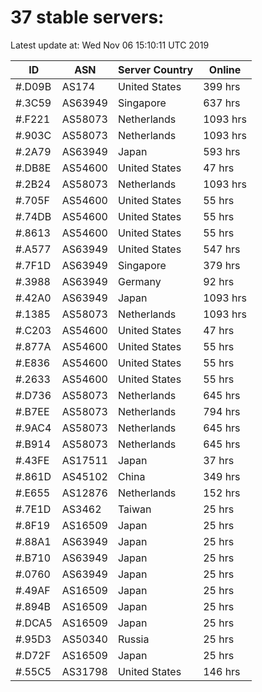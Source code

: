 # 37 stable servers:

Latest update at: Wed Nov 06 15:10:11 UTC 2019

| ID | ASN | Server Country | Online |
| -- | --- | -------------- | ------ |
| #.D09B | AS174 | United States | 399 hrs |
| #.3C59 | AS63949 | Singapore | 637 hrs |
| #.F221 | AS58073 | Netherlands | 1093 hrs |
| #.903C | AS58073 | Netherlands | 1093 hrs |
| #.2A79 | AS63949 | Japan | 593 hrs |
| #.DB8E | AS54600 | United States | 47 hrs |
| #.2B24 | AS58073 | Netherlands | 1093 hrs |
| #.705F | AS54600 | United States | 55 hrs |
| #.74DB | AS54600 | United States | 55 hrs |
| #.8613 | AS54600 | United States | 55 hrs |
| #.A577 | AS63949 | United States | 547 hrs |
| #.7F1D | AS63949 | Singapore | 379 hrs |
| #.3988 | AS63949 | Germany | 92 hrs |
| #.42A0 | AS63949 | Japan | 1093 hrs |
| #.1385 | AS58073 | Netherlands | 1093 hrs |
| #.C203 | AS54600 | United States | 47 hrs |
| #.877A | AS54600 | United States | 55 hrs |
| #.E836 | AS54600 | United States | 55 hrs |
| #.2633 | AS54600 | United States | 55 hrs |
| #.D736 | AS58073 | Netherlands | 645 hrs |
| #.B7EE | AS58073 | Netherlands | 794 hrs |
| #.9AC4 | AS58073 | Netherlands | 645 hrs |
| #.B914 | AS58073 | Netherlands | 645 hrs |
| #.43FE | AS17511 | Japan | 37 hrs |
| #.861D | AS45102 | China | 349 hrs |
| #.E655 | AS12876 | Netherlands | 152 hrs |
| #.7E1D | AS3462 | Taiwan | 25 hrs |
| #.8F19 | AS16509 | Japan | 25 hrs |
| #.88A1 | AS63949 | Japan | 25 hrs |
| #.B710 | AS63949 | Japan | 25 hrs |
| #.0760 | AS63949 | Japan | 25 hrs |
| #.49AF | AS16509 | Japan | 25 hrs |
| #.894B | AS16509 | Japan | 25 hrs |
| #.DCA5 | AS16509 | Japan | 25 hrs |
| #.95D3 | AS50340 | Russia | 25 hrs |
| #.D72F | AS16509 | Japan | 25 hrs |
| #.55C5 | AS31798 | United States | 146 hrs |

